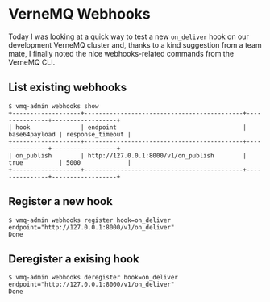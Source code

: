 # VerneMQ Webhooks

Today I was looking at a quick way to test a new `on_deliver` hook on our development VerneMQ cluster and, thanks to a kind suggestion from a team mate, I finally noted the nice webhooks-related commands from the VerneMQ CLI.

## List existing webhooks

```shell
$ vmq-admin webhooks show
+-------------------+--------------------------------------------+---------------+------------------+
| hook              | endpoint                                   | base64payload | response_timeout |
+-------------------+--------------------------------------------+---------------+------------------+
| on_publish        | http://127.0.0.1:8000/v1/on_publish        | true          | 5000             |
+-------------------+--------------------------------------------+---------------+------------------+
```

## Register a new hook

```shell
$ vmq-admin webhooks register hook=on_deliver endpoint="http://127.0.0.1:8000/v1/on_deliver"
Done
```

## Deregister a exising hook

```shell
$ vmq-admin webhooks deregister hook=on_deliver endpoint="http://127.0.0.1:8000/v1/on_deliver"
Done
```

